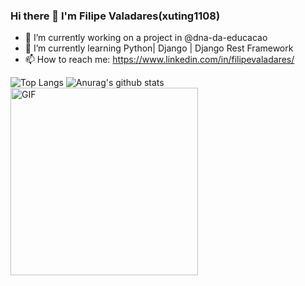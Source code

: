 ### Hi there 👋 I'm Filipe Valadares(xuting1108)


- 🔭 I’m currently working on a project in @dna-da-educacao
- 🌱 I’m currently learning Python| Django | Django Rest Framework
- 📫 How to reach me: https://www.linkedin.com/in/filipevaladares/


![Top Langs](https://github-readme-stats.vercel.app/api/top-langs/?username=xuting1108&layout=compact&theme=radical)
![Anurag's github stats](https://github-readme-stats.vercel.app/api?username=xuting1108&count_private=true&show_icons=true&show_icons=true&theme=radical)
<img align="center" alt="GIF" src="https://media.giphy.com/media/USV0ym3bVWQJJmNu3N/giphy.gif" width="300"/>
